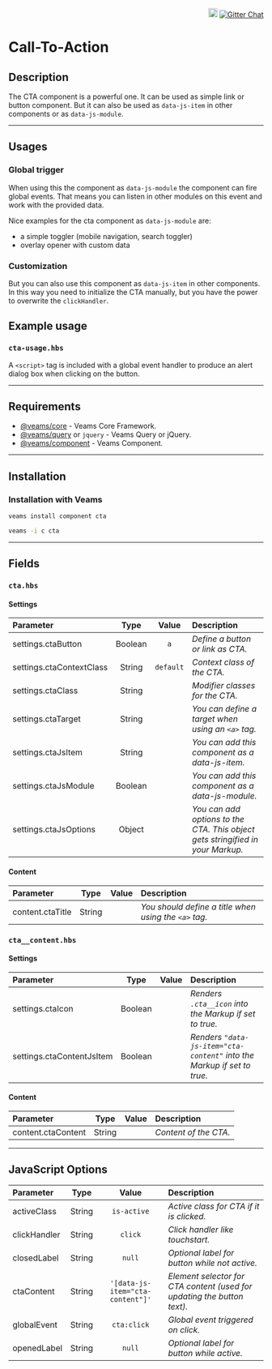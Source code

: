 <p align="right">
<a href="https://badge.fury.io/js/%40veams%2Fcomponent-cta"><img src="https://badge.fury.io/js/%40veams%2Fcomponent-cta.svg" alt="npm version" height="18"></a>
    <a href="https://gitter.im/Sebastian-Fitzner/Veams?utm_source=badge&utm_medium=badge&utm_campaign=pr-badge"><img src="https://badges.gitter.im/Sebastian-Fitzner/Veams.svg" alt="Gitter Chat" /></a>
</p>

# Call-To-Action

## Description

The CTA component is a powerful one. It can be used as simple link or button component. 
But it can also be used as `data-js-item` in other components or as `data-js-module`.

-----------

## Usages

### Global trigger

When using this the component as `data-js-module` the component can fire global events. 
That means you can listen in other modules on this event and work with the provided data. 

Nice examples for the cta component as `data-js-module` are: 

- a simple toggler (mobile navigation, search toggler)
- overlay opener with custom data 

### Customization

But you can also use this component as `data-js-item` in other components. 
In this way you need to initialize the CTA manually, but you have the power to overwrite the `clickHandler`.

## Example usage

### `cta-usage.hbs`

A `<script>` tag is included with a global event handler to produce an alert dialog box when clicking on the button.

-----------

## Requirements
- [@veams/core](https://github.com/Veams/core) - Veams Core Framework.
- [@veams/query](https://github.com/Veams/query) or `jquery` - Veams Query or jQuery.
- [@veams/component](https://github.com/Veams/component) - Veams Component.

-----------

## Installation 

### Installation with Veams

``` bash
veams install component cta
```
``` bash 
veams -i c cta
```

----------- 

## Fields

### `cta.hbs`

#### Settings

| Parameter | Type | Value | Description |
|:--- | :---: |:---: | :--- |
| settings.ctaButton | Boolean | `a` | _Define a button or link as CTA._|
| settings.ctaContextClass | String | `default` | _Context class of the CTA._|
| settings.ctaClass | String | | _Modifier classes for the CTA._|
| settings.ctaTarget | String | | _You can define a target when using an `<a>` tag._|
| settings.ctaJsItem | String | | _You can add this component as a data-js-item._|
| settings.ctaJsModule | Boolean | | _You can add this component as a data-js-module._|
| settings.ctaJsOptions | Object | | _You can add options to the CTA. This object gets stringified in your Markup._|

#### Content 

| Parameter | Type | Value | Description |
|:--- | :---: |:---: | :--- |
| content.ctaTitle | String | | _You should define a title when using the `<a>` tag._|

### `cta__content.hbs`

#### Settings

| Parameter | Type | Value | Description |
|:--- | :---: |:---: | :--- |
| settings.ctaIcon | Boolean | | _Renders `.cta__icon` into the Markup if set to true._|
| settings.ctaContentJsItem | Boolean | | _Renders `"data-js-item="cta-content"` into the Markup if set to true._|

#### Content

| Parameter | Type | Value | Description |
|:--- | :---: |:---: | :--- |
| content.ctaContent | String | |_Content of the CTA._|

------------

## JavaScript Options

| Parameter | Type | Value | Description |
|:--- | :---: |:---: | :--- |
| activeClass | String | `is-active` | _Active class for CTA if it is clicked._|
| clickHandler | String | `click` | _Click handler like touchstart._|
| closedLabel | String | `null` | _Optional label for button while not active._|
| ctaContent | String | `'[data-js-item="cta-content"]'` | _Element selector for CTA content (used for updating the button text)._|
| globalEvent | String | `cta:click` | _Global event triggered on click._|
| openedLabel | String | `null` | _Optional label for button while active._|
